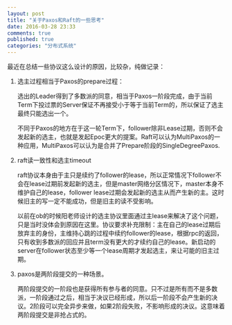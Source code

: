 ```yaml
---
layout: post
title: "关于Paxos和Raft的一些思考"
date: 2016-03-28 23:33
comments: true
published: true
categories: "分布式系统"
---
```

   
   最近在总结一些协议这么设计的原因，比较杂，纯做记录：

 1. 选主过程相当于Paxos的prepare过程：

  	选出的Leader得到了多数派的同意，相当于Paxos一阶段完成，由于当前Term下投过票的Server保证不再接受小于等于当前Term的，所以保证了选主最终只能选出一个。

  	不同于Paxos的地方在于这一轮Term下，follower除非Lease过期，否则不会发起新的选主，也就是发起Epoc更大的提案。Raft可以认为MultiPaxos的一种应用，MultiPaxos可以认为是合并了Prepare阶段的SingleDegreePaxos.

 2. raft读一致性和选主timeout

    raft协议本身由于主只是续约了follower的lease，所以正常情况下follower不会在lease过期前发起新的选主，但是master网络分区情况下，master本身不维护自己的lease，follower lease过期会发起新的选主从而产生新的主。这时候旧主的写一定不能成功，但是旧主的读不受影响。

    以前在ob的时候阳老师设计的选主协议里面通过主lease来解决了这个问题，只是当时没体会到原因在这里。协议要求补充限制：主在自己的lease过期后放弃主的身份，主维持心跳的过程中续约follower的lease，根据rpc的返回，只有收到多数派的回应并且term没有更大的才续约自己的lease。新启动的server在follower状态至少等一个lease周期才发起选主，来让可能的旧主过期。

 3. paxos是两阶段提交的一种场景。

    两阶段提交的一阶段也是获得所有参与者的同意。只不过是所有而不是多数派，一阶段通过之后，相当于决议已经形成，所以后一阶段不会产生新的决议。2阶段可以完全异步来做，如果2阶段失败，不影响形成的决议。这意味着两阶段提交是非抢占式的。

    

